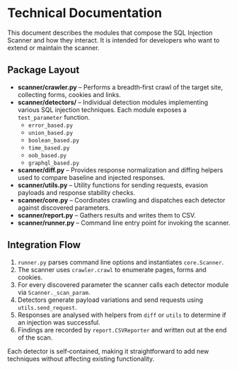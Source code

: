 # Technical Documentation

This document describes the modules that compose the SQL Injection Scanner and how they interact. It is intended for developers who want to extend or maintain the scanner.

## Package Layout

- **scanner/crawler.py** – Performs a breadth‑first crawl of the target site, collecting forms, cookies and links.
- **scanner/detectors/** – Individual detection modules implementing various SQL injection techniques. Each module exposes a `test_parameter` function.
    - `error_based.py`
    - `union_based.py`
    - `boolean_based.py`
    - `time_based.py`
    - `oob_based.py`
    - `graphql_based.py`
- **scanner/diff.py** – Provides response normalization and diffing helpers used to compare baseline and injected responses.
- **scanner/utils.py** – Utility functions for sending requests, evasion payloads and response stability checks.
- **scanner/core.py** – Coordinates crawling and dispatches each detector against discovered parameters.
- **scanner/report.py** – Gathers results and writes them to CSV.
- **scanner/runner.py** – Command line entry point for invoking the scanner.

## Integration Flow

1. `runner.py` parses command line options and instantiates `core.Scanner`.
2. The scanner uses `crawler.crawl` to enumerate pages, forms and cookies.
3. For every discovered parameter the scanner calls each detector module via `Scanner._scan_param`.
4. Detectors generate payload variations and send requests using `utils.send_request`.
5. Responses are analysed with helpers from `diff` or `utils` to determine if an injection was successful.
6. Findings are recorded by `report.CSVReporter` and written out at the end of the scan.

Each detector is self‑contained, making it straightforward to add new techniques without affecting existing functionality.
